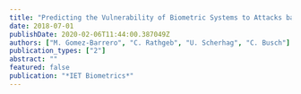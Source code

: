```yaml
---
title: "Predicting the Vulnerability of Biometric Systems to Attacks based on Morphed Biometric Information"
date: 2018-07-01
publishDate: 2020-02-06T11:44:00.387049Z
authors: ["M. Gomez-Barrero", "C. Rathgeb", "U. Scherhag", "C. Busch"]
publication_types: ["2"]
abstract: ""
featured: false
publication: "*IET Biometrics*"
---
```


